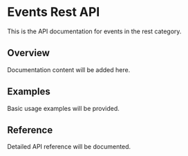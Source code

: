 # Events Rest API

This is the API documentation for events in the rest category.

## Overview

Documentation content will be added here.

## Examples

Basic usage examples will be provided.

## Reference

Detailed API reference will be documented.

